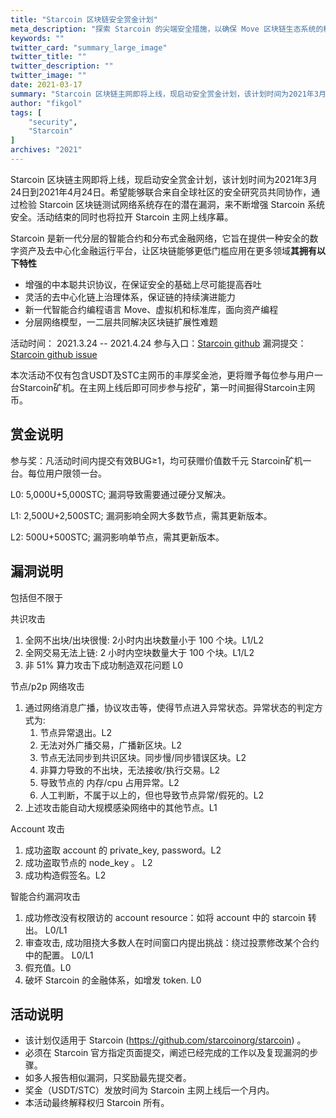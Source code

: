 ```yaml
---
title: "Starcoin 区块链安全赏金计划"
meta_description: "探索 Starcoin 的尖端安全措施，以确保 Move 区块链生态系统的稳健性。"
keywords: ""
twitter_card: "summary_large_image"
twitter_title: ""
twitter_description: ""
twitter_image: ""
date: 2021-03-17
summary: "Starcoin 区块链主网即将上线，现启动安全赏金计划，该计划时间为2021年3月24日到2021年4月24日。"
author: "fikgol"
tags: [
    "security",
    "Starcoin"
]
archives: "2021"
---
```


Starcoin 区块链主网即将上线，现启动安全赏金计划，该计划时间为2021年3月24日到2021年4月24日。希望能够联合来自全球社区的安全研究员共同协作，通过检验 Starcoin 区块链测试网络系统存在的潜在漏洞，来不断增强 Starcoin 系统安全。活动结束的同时也将拉开 Starcoin 主网上线序幕。

Starcoin 是新一代分层的智能合约和分布式金融网络，它旨在提供一种安全的数字资产及去中心化金融运行平台，让区块链能够更低门槛应用在更多领域**其拥有以下特性**

* 增强的中本聪共识协议，在保证安全的基础上尽可能提高吞吐
* 灵活的去中心化链上治理体系，保证链的持续演进能力
* 新一代智能合约编程语言 Move、虚拟机和标准库，面向资产编程
* 分层网络模型，一二层共同解决区块链扩展性难题


活动时间： 2021.3.24 -- 2021.4.24
参与入口：[Starcoin github](https://github.com/starcoinorg/starcoin)
漏洞提交：[Starcoin github issue](https://github.com/starcoinorg/starcoin/issues)

本次活动不仅有包含USDT及STC主网币的丰厚奖金池，更将赠予每位参与用户一台Starcoin矿机。在主网上线后即可同步参与挖矿，第一时间掘得Starcoin主网币。

## 赏金说明

参与奖：凡活动时间内提交有效BUG≥1，均可获赠价值数千元 Starcoin矿机一台。每位用户限领一台。

L0: 5,000U+5,000STC;
漏洞导致需要通过硬分叉解决。

L1: 2,500U+2,500STC;
漏洞影响全网大多数节点，需其更新版本。

L2: 500U+500STC;
漏洞影响单节点，需其更新版本。

## 漏洞说明

包括但不限于

共识攻击

1. 全网不出块/出块很慢: 2小时内出块数量小于 100 个块。L1/L2
2. 全网交易无法上链: 2 小时内空块数量大于 100 个块。L1/L2
3. 非 51% 算力攻击下成功制造双花问题 L0

节点/p2p 网络攻击

1. 通过网络消息广播，协议攻击等，使得节点进入异常状态。异常状态的判定方式为: 
    1. 节点异常退出。L2
    2. 无法对外广播交易，广播新区块。L2
    3. 节点无法同步到共识区块。同步慢/同步错误区块。L2
    4. 非算力导致的不出块，无法接收/执行交易。L2
    5. 导致节点的 内存/cpu 占用异常。L2
    6. 人工判断，不属于以上的，但也导致节点异常/假死的。L2
2. 上述攻击能自动大规模感染网络中的其他节点。L1

Account 攻击

1. 成功盗取 account 的 private_key, password。L2
2. 成功盗取节点的 node_key 。 L2
3. 成功构造假签名。L2

智能合约漏洞攻击

1. 成功修改没有权限访的 account resource：如将 account 中的 starcoin 转出。 L0/L1
2. 审查攻击, 成功阻挠大多数人在时间窗口内提出挑战：绕过投票修改某个合约中的配置。 L0/L1
3. 假充值。L0
4. 破坏 Starcoin 的金融体系，如增发 token. L0

## 活动说明

* 该计划仅适用于 Starcoin (https://github.com/starcoinorg/starcoin) 。
* 必须在 Starcoin 官方指定页面提交，阐述已经完成的工作以及复现漏洞的步骤。
* 如多人报告相似漏洞，只奖励最先提交者。
* 奖金（USDT/STC）发放时间为 Starcoin 主网上线后一个月内。
* 本活动最终解释权归 Starcoin 所有。

